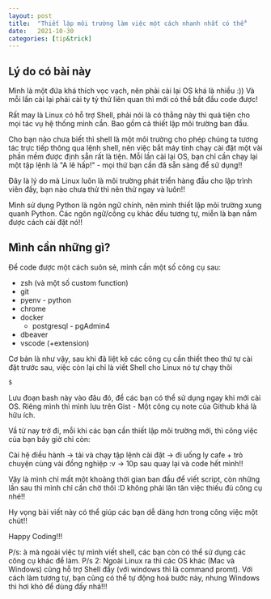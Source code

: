 ```yaml
---
layout: post
title:  "Thiết lập môi trường làm việc một cách nhanh nhất có thể"
date:   2021-10-30
categories: [tip&trick]
---
```


## Lý do có bài này

Mình là một đứa khá thích vọc vạch, nên phải cài lại OS khá là nhiều :)) Và mỗi lần cài lại phải cài ty tỷ thứ liên quan thì mới có thể bắt đầu code được!

Rất may là Linux có hỗ trợ Shell, phải nói là có thằng này thì quá tiện cho mọi tác vụ hệ thống mình cần. Bao gồm cả thiết lập môi trường ban đầu.

Cho bạn nào chưa biết thì shell là một môi trường cho phép chúng ta tương tác trực tiếp thông qua lệnh shell, nên việc bắt máy tính chạy cài đặt một vài phần mềm được định sẵn rất là tiện. Mỗi lần cài lại OS, bạn chỉ cần chạy lại một tập lệnh là "A lê hấp!" - mọi thứ bạn cần đã sẵn sàng để sử dụng!!

Đây là lý do mà Linux luôn là môi trường phát triển hàng đầu cho lập trình viên đấy, bạn nào chưa thử thì nên thử ngay và luôn!!

Mình sử dụng Python là ngôn ngữ chính, nên mình thiết lập môi trường xung quanh Python. Các ngôn ngữ/công cụ khác đều tương tự, miễn là bạn nắm được cách cài đặt nó!!

## Mình cần những gì?

Để code được một cách suôn sẻ, mình cần một số công cụ sau:

- zsh (và một số custom function)
- git
- pyenv - python
- chrome
- docker
    - postgresql - pgAdmin4
- dbeaver
- vscode (+extension)

Cơ bản là như vậy, sau khi đã liệt kê các công cụ cần thiết theo thứ tự cài đặt trước sau, việc còn lại chỉ là viết Shell cho Linux nó tự chạy thôi

```bash
$
```

Lưu đoạn bash này vào đâu đó, để các bạn có thể sử dụng ngay khi mới cài OS. Riêng mình thì mình lưu trên Gist - Một công cụ note của Github khá là hữu ích.

Vầ từ nay trở đi, mỗi khi các bạn cần thiết lập môi trường mới, thì công việc của bạn bây giờ chỉ còn:

Cài hệ điều hành -> tải và chạy tập lệnh cài đặt -> đi uống ly cafe + trò chuyện cùng vài đồng nghiệp :v -> 10p sau quay lại và code hết mình!!

Vậy là mình chỉ mất một khoảng thời gian ban đầu để viết script, còn những lần sau thì mình chỉ cần chờ thôi :D không phải lăn tăn việc thiếu đủ công cụ nhé!!

Hy vọng bài viết này có thể giúp các bạn dễ dàng hơn trong công việc một chút!!

Happy Coding!!!

P/s: à mà ngoài việc tự mình viết shell, các bạn còn có thể sử dụng các công cụ khác để làm.
P/s 2: Ngoài Linux ra thì các OS khác (Mac và Windows) cũng hỗ trợ Shell đấy (với windows thì là command promt). Với cách làm tương tự, bạn cũng có thể tự động hoá bước này, nhưng Windows thì hơi khó để dùng đấy nhá!!!
